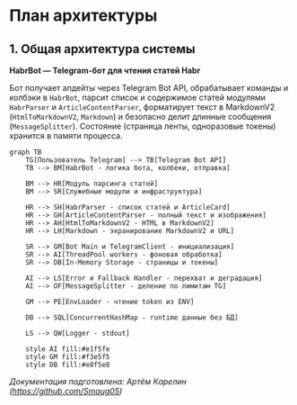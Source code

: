 # План архитектуры

## 1. Общая архитектура системы

**HabrBot — Telegram-бот для чтения статей Habr**

Бот получает апдейты через Telegram Bot API, обрабатывает команды и колбэки в `HabrBot`, парсит список и содержимое статей модулями `HabrParser` и `ArticleContentParser`, форматирует текст в MarkdownV2 (`HtmlToMarkdownV2`, `Markdown`) и безопасно делит длинные сообщения (`MessageSplitter`). Состояние (страница ленты, одноразовые токены) хранится в памяти процесса.

```mermaid
graph TB
    TG[Пользователь Telegram] --> TB[Telegram Bot API]
    TB --> BM[HabrBot - логика бота, колбеки, отправка]
    
    BM --> HR[Модуль парсинга статей]
    BM --> SR[Служебные модули и инфраструктура]
    
    HR --> SH[HabrParser - список статей и ArticleCard]
    HR --> GH[ArticleContentParser - полный текст и изображения]
    HR --> AH[HtmlToMarkdownV2 - HTML в MarkdownV2]
    HR --> LH[Markdown - экранирование MarkdownV2 и URL]
    
    SR --> GM[Bot Main и TelegramClient - инициализация]
    SR --> AI[ThreadPool workers - фоновая обработка]
    SR --> DB[In-Memory Storage - страницы и токены]
    
    AI --> LS[Error и Fallback Handler - перехват и деградация]
    AI --> OF[MessageSplitter - деление по лимитам TG]
    
    GM --> PE[EnvLoader - чтение token из ENV]
    
    DB --> SQL[ConcurrentHashMap - runtime данные без БД]
    
    LS --> QW[Logger - stdout]
    
    style AI fill:#e1f5fe
    style GM fill:#f3e5f5
    style DB fill:#e8f5e8

```

*Документация подготовлена: Артём Карелин (https://github.com/Smaug05)*